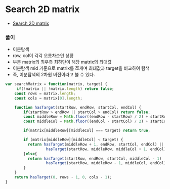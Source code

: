 # Search 2D matrix
 - [Search 2D matrix](https://leetcode.com/problems/search-a-2d-matrix-ii/)


### 풀이
  - 이분탐색
  - row, col이 각각 오름차순인 상황
  - 부분 matrix의 최우측 최하단이 해당 matrix의 최대값
  - 이분탐색 mid 기준으로 matrix를 쪼개며 최대값과 target을 비교하여 탐색
  - 즉, 이분탐색의 2차원 버전이라고 볼 수 있다.

  ```javascript
  var searchMatrix = function(matrix, target) {
       if(!matrix || !matrix.length) return false;
      const rows = matrix.length;
      const cols = matrix[0].length;

      function hasTarget(startRow, endRow, startCol, endCol) {
          if(startRow > endRow || startCol > endCol) return false;
          const middleRow = Math.floor((endRow - startRow) / 2) + startRow;
          const middleCol = Math.floor((endCol - startCol) / 2) + startCol;

          if(matrix[middleRow][middleCol] === target) return true;

          if (matrix[middleRow][middleCol] < target) {
            return hasTarget(middleRow + 1, endRow, startCol, endCol) ||
                    hasTarget(startRow, middleRow, middleCol + 1, endCol);
          }else{
            return hasTarget(startRow, endRow, startCol, middleCol - 1) ||
                    hasTarget(startRow, middleRow - 1, middleCol, endCol);
          }
      }
      return hasTarget(0, rows - 1, 0, cols - 1);
  }
  ```